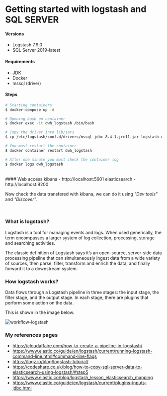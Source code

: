 # Getting started with logstash and SQL SERVER

#### Versions
- Logstash 7.9.0
- SQL Server 2019-latest


#### Requirements
- JDK
- Docker
- mssql (driver)

#### Steps
```bash
# Starting containers
$ docker-compose up -d

# Opening bash on container
$ docker exec -it dwh_logstash /bin/bash

# Copy the driver into lib/jars
$ cp /etc/logstash/conf.d/drivers/mssql-jdbc-8.4.1.jre11.jar logstash-core/lib/

# You must restart the container
$ docker container restart dwh_logstash

# After one minute you must check the container log
$ docker logs dwh_logstash

```
<br>
#### Web access
kibana - http://localhost:5601
elasticsearch - http://localhost:9200

Now check the data transfered with kibana, we can do it using <i>"Dev tools"</i> and <i>"Discover"</i>.

<br>

### What is logstash?

Logstash is a tool for managing events and logs. When used generically, the term encompasses a larger system of log collection, processing, storage and searching activities.

The classic definition of Logstash says it’s an open-source, server-side data processing pipeline that can simultaneously ingest data from a wide variety of sources, then parse, filter, transform and enrich the data, and finally forward it to a downstream system.

### How logstash works?

Data flows through a Logstash pipeline in three stages: the input stage, the filter stage, and the output stage.
In each stage, there are plugins that perform some action on the data.

This is shown in the image below.

![workflow-logstash](https://cloudaffaire.com/wp-content/uploads/2020/02/word-image-29.png)


### My references pages
- https://cloudaffaire.com/how-to-create-a-pipeline-in-logstash/
- https://www.elastic.co/guide/en/logstash/current/running-logstash-command-line.html#command-line-flags
- https://logz.io/blog/logstash-tutorial/
- https://codeshare.co.uk/blog/how-to-copy-sql-server-data-to-elasticsearch-using-logstash/#step5
- https://www.elastic.co/blog/logstash_lesson_elasticsearch_mapping
- https://www.elastic.co/guide/en/logstash/current/plugins-inputs-jdbc.html
